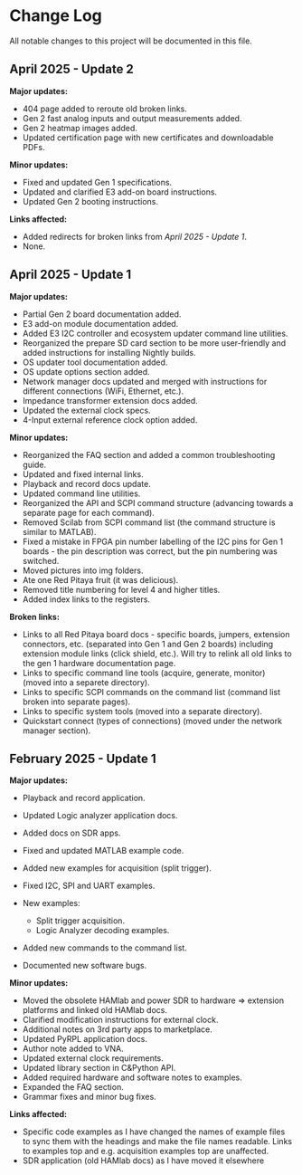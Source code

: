 # Change Log

All notable changes to this project will be documented in this file.

## April 2025 - Update 2

**Major updates:**

- 404 page added to reroute old broken links.
- Gen 2 fast analog inputs and output measurements added.
- Gen 2 heatmap images added.
- Updated certification page with new certificates and downloadable PDFs.

**Minor updates:**

- Fixed and updated Gen 1 specifications.
- Updated and clarified E3 add-on board instructions.
- Updated Gen 2 booting instructions.

**Links affected:**

- Added redirects for broken links from *April 2025 - Update 1*.
- None.

## April 2025 - Update 1

**Major updates:**

- Partial Gen 2 board documentation added.
- E3 add-on module documentation added.
- Added E3 I2C controller and ecosystem updater command line utilities.
- Reorganized the prepare SD card section to be more user-friendly and added instructions for installing Nightly builds. 
- OS updater tool documentation added.
- OS update options section added.
- Network manager docs updated and merged with instructions for different connections (WiFi, Ethernet, etc.).
- Impedance transformer extension docs added.
- Updated the external clock specs.
- 4-Input external reference clock option added.

**Minor updates:**

- Reorganized the FAQ section and added a common troubleshooting guide.
- Updated and fixed internal links.
- Playback and record docs update.
- Updated command line utilities.
- Reorganized the API and SCPI command structure (advancing towards a separate page for each command).
- Removed Scilab from SCPI command list (the command structure is similar to MATLAB).
- Fixed a mistake in FPGA pin number labelling of the I2C pins for Gen 1 boards - the pin description was correct, but the pin numbering was switched.
- Moved pictures into img folders.
- Ate one Red Pitaya fruit (it was delicious).
- Removed title numbering for level 4 and higher titles.
- Added index links to the registers.

**Broken links:**

- Links to all Red Pitaya board docs - specific boards, jumpers, extension connectors, etc. (separated into Gen 1 and Gen 2 boards) including extension module links (click shield, etc.). Will try to relink all old links to the gen 1 hardware documentation page.
- Links to specific command line tools (acquire, generate, monitor) (moved into a separete directory).
- Links to specific SCPI commands on the command list (command list broken into separate pages).
- Links to specific system tools (moved into a separate directory).
- Quickstart connect (types of connections) (moved under the network manager section).

## February 2025 - Update 1

**Major updates:**

- Playback and record application.
- Updated Logic analyzer application docs.
- Added docs on SDR apps.
- Fixed and updated MATLAB example code.
- Added new examples for acquisition (split trigger).
- Fixed I2C, SPI and UART examples.
- New examples:

  - Split trigger acquisition.
  - Logic Analyzer decoding examples.

- Added new commands to the command list.
- Documented new software bugs.

**Minor updates:**

- Moved the obsolete HAMlab and power SDR to hardware => extension platforms and linked old HAMlab docs.
- Clarified modification instructions for external clock.
- Additional notes on 3rd party apps to marketplace.
- Updated PyRPL application docs.
- Author note added to VNA.
- Updated external clock requirements.
- Updated library section in C&Python API.
- Added required hardware and software notes to examples.
- Expanded the FAQ section.
- Grammar fixes and minor bug fixes.

**Links affected:**

- Specific code examples as I have changed the names of example files to sync them with the headings and make the file names readable. Links to examples top and e.g. acquisition examples top are unaffected.
- SDR application (old HAMlab docs) as I have moved it elsewhere
